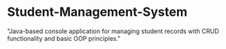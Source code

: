 # Student-Management-System
"Java-based console application for managing student records with CRUD functionality and basic OOP principles."

